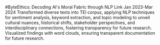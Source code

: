 #ByteEthics: Decoding AI's Moral Fabric through NLP  Link                                                                                                                                            Jan 2023-Mar 2024
Transformed diverse texts into TEI corpus, applying NLP techniques for sentiment analysis, keyword extraction, and topic modeling to unveil cultural nuances, historical shifts, stakeholder perspectives, and interdisciplinary connections, fostering transparency for future research.
Visualized findings with word clouds, ensuring transparent documentation for future research.
